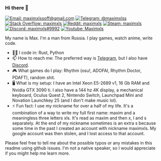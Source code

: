 ### Hi there 👋
[![Email: maximxlssoff@gmail.com](https://img.shields.io/badge/maximxlssoff@gmail.com-D14836?style=flat-square&logo=gmail&logoColor=white)](mailto:maximxlssoff@gmail.com)
[![Telegram: @maximxlss](https://img.shields.io/badge/Telegram-2CA5E0?style=flat-square&logo=telegram&logoColor=white)](https://t.me/maximxlss)
[![Stack Overflow: maximxls](https://img.shields.io/badge/-Stackoverflow-FE7A16?style=flat-square&logo=stack-overflow&logoColor=white)](https://stackoverflow.com/users/9943698/maximxls)
[![Reddit: maximxls](https://img.shields.io/badge/Reddit-%23FF4500.svg?style=flat-square&logo=Reddit&logoColor=white)](https://www.reddit.com/user/Maximxls)
[![Steam: maximxls](https://img.shields.io/badge/Steam-%23000000.svg?style=flat-square&logo=steam&logoColor=white)](https://steamcommunity.com/id/maximxls/)
[![Discord: maximxls#9992](https://img.shields.io/badge/maximxls%239992-%237289DA.svg?style=flat-square&logo=discord&logoColor=white)](https://discordapp.com/users/341281312243712001)
[![Youtube: Maximxls](https://img.shields.io/badge/Youtube-%23FF0000.svg?style=flat-square&logo=YouTube&logoColor=white)](https://www.youtube.com/channel/UCNAY5V8Kr0JFinxfEpvZYrA)

My name is Max. I'm a man from Russia. I play games, watch anime, write code.
- 👨‍💻 I code in: Rust, Python
- 📫 How to reach me: The preferred way is [Telegram](https://t.me/maximxlss), but I also have [Discord](https://discordapp.com/users/341281312243712001).
- 🎮 What games do I play: Rhythm (osu!, ADOFAI, Rhythm Doctor, PDAFT), random shit.
- 🖥️ What is my setup: I have an Intel Xeon E5-2689 v1, 16 Gb RAM and Nvidia GTX 3090 ti. I also have a 144 hz 4K display, a mechanical keyboard, Oculus Quest 2, Nintendo Switch, Launchpad Mini and Novation Launchkey 25 (and I don't make music lol).
- ⚡ Fun fact: I use my nickname for over a half of my life. It's a combination of a way to write my full first name: maxim and a meaningless three letters xls. It's read as maxim and then x, l and s separately. At the end of my nickname sometimes is an extra s because some time in the past I created an account with nickname maximxls. My google account was then stolen, and I lost access to that account.

Please feel free to tell me about the possible typos or any mistakes in this readme using github issues. I'm not a native speaker, so I would appreciate if you might help me learn more.
